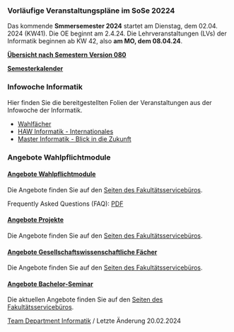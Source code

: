 ### **Vorläufige Veranstaltungspläne im SoSe 20224** ###

Das kommende **Smmersemester 2024** startet am Dienstag, dem 02.04. 2024 (KW41).
 Die OE beginnt am 2.4.24.
 Die Lehrveranstaltungen (LVs) der Informatik beginnen ab KW 42, also **am MO, dem 08.04.24**.

**[Übersicht nach Semestern Version 080](/fileadmin/TI-I/PDF/veranstaltungsplaene/Sem_I.pdf)**

**[Semesterkalender](/fileadmin/TI-I/PDF/veranstaltungsplaene/Kalender.pdf)**

###  Infowoche Infor­ma­tik  ###

Hier finden Sie die bereitgestellten Folien der Veranstaltungen aus der Infowoche der Informatik.

* [Wahlfächer](/fileadmin/TI-I/PDF/wahlbereich/WP-Info-zu-24SoSe-v1.pdf.pdf)
* [HAW Informatik - Internationales](/fileadmin/TI-I/PDF/Infowoche_WiSe_2023/Info_Veranstaltung_Internationales.pdf)
* [Master Informatik - Blick in die Zukunft](/fileadmin/TI-I/PDF/Infowoche_WiSe_2023/Master-Informatik_Infowoche-3-1-23wise.pdf)

### Angebote Wahlpflichtmodule ###

#### [Angebote Wahlpflichtmodule](javascript:void(0))  ####

Die Angebote finden Sie auf den [Seiten des Fakultätsservicebüros](/hochschule/technik-und-informatik/studium-und-lehre/fakultaetsservicebuero/wahlbereich/).

Frequently Asked Questions (FAQ): [PDF](/fileadmin/TI-I/PDF/wahlbereich/WP-Info-zu-24SoSe-v1.pdf.pdf)

#### [Angebote Projekte](javascript:void(0))  ####

Die Angebote finden Sie auf den [Seiten des Fakultätsservicebüros](/hochschule/technik-und-informatik/studium-und-lehre/fakultaetsservicebuero/wahlbereich/).

#### [Angebote Gesellschaftswissenschaftliche Fächer](javascript:void(0))  ####

Die Angebote finden Sie auf den [Seiten des Fakultätsservicebüros](/hochschule/technik-und-informatik/studium-und-lehre/fakultaetsservicebuero/wahlbereich/).

#### [Angebote Bachelor-Seminar](javascript:void(0))  ####

Die aktuellen Angebote finden Sie auf den [Seiten des Fakultätsservicebüros](/hochschule/technik-und-informatik/studium-und-lehre/fakultaetsservicebuero/wahlbereich/).

[Team Department Informatik](#) / Letzte Änderung 20.02.2024
